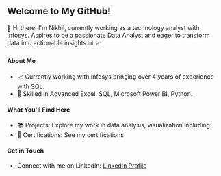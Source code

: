 ## Welcome to My GitHub!
👋 Hi there! I'm Nikhil, currently working as a technology analyst with Infosys. Aspires to be a passionate Data Analyst and eager to transform data into actionable insights.📊 📈

#### About Me
* 📈 Currently working with Infosys bringing over 4 years of experience with SQL.
* 🔭 Skilled in Advanced Excel, SQL, Microsoft Power BI, Python.

#### What You'll Find Here

- 📚 Projects: Explore my work in data analysis, visualization including:
- 📜 Certifications: See my certifications

#### Get in Touch
- Connect with me on LinkedIn: [LinkedIn Profile](https://www.linkedin.com/in/nikhils7058/)
